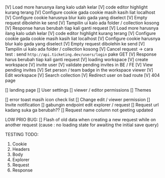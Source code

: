 [V] Load more harusnya ilang kalo udah kelar
[V] code editor highlight kurang terang
[V] Configure cookie gada cookie masih kasih liat localhost
[V] Configure cookie harusnya blur kalo gada yang diselect
[V] Empty request dibolehin ke send
[V] Tampilin ui kalo ada folder / collection kosong
[V] Response harus berubah tiap kali ganti request
[V] Load more harusnya ilang kalo udah kelar
[V] code editor highlight kurang terang
[V] Configure cookie gada cookie masih kasih liat localhost
[V] Configure cookie harusnya blur kalo gada yang diselect
[V] Empty request dibolehin ke send
[V] Tampilin ui kalo ada folder / collection kosong
[V] Cancel request -> cara test : send `http://api.ticketing.dev/users/login` pake GET
[V] Response harus berubah tiap kali ganti request
[V] loading workspace
[V] create workspace
[V] invite user
[V] validate pending invites in BE / FE
[V] View pending invites
[V] Set person / team badge in the workspace viewer
[V] Edit workspace
[V] Search collection
[V] Redirect user on bad route
[V] 404 page

[] landing page
[] User settings
[] viewer / editor permissions
[] Themes

[] error toast masih icon check list
[] Change edit / viewer permission
[] Invite notification
[] gabungin endpoint edit explorer / request
[] Request url kadang suka ga berubah?? <INI GBS DI REPRODUCE>
[] Request name column not geeting updated


LOW PRIO BUG:
[] Flash of old data when creating a new request while on another request (cause : no loading state for awaiting the initial save query)


TESTING TODO:
1. Cookie
2. Headers
3. Body
4. Explorer
5. Request
6. Response
